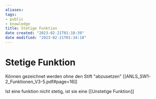 ```yaml
---
aliases: 
tags: 
- public
- knowledge
title: Stetige Funktion
date created: "2023-02-21T01:18:39"
date modified: "2023-02-21T01:34:18"
---
```


# Stetige Funktion

Können gezeichnet werden ohne den Stift "abzusetzen" [[ANLS_SW1-2_Funktionen_V3-5.pdf#page=16]]

Ist eine funktion nicht stetig, ist sie eine [[Unstetige Funktion]] 